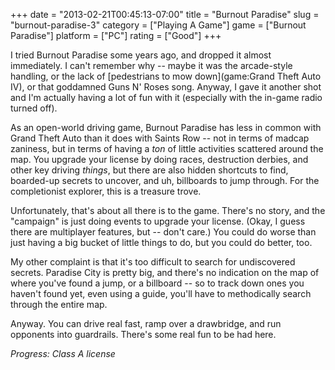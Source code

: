 +++
date = "2013-02-21T00:45:13-07:00"
title = "Burnout Paradise"
slug = "burnout-paradise-3"
category = ["Playing A Game"]
game = ["Burnout Paradise"]
platform = ["PC"]
rating = ["Good"]
+++

I tried Burnout Paradise some years ago, and dropped it almost immediately.  I can't remember why -- maybe it was the arcade-style handling, or the lack of [pedestrians to mow down](game:Grand Theft Auto IV), or that goddamned Guns N' Roses song.  Anyway, I gave it another shot and I'm actually having a lot of fun with it (especially with the in-game radio turned off).

As an open-world driving game, Burnout Paradise has less in common with Grand Theft Auto than it does with Saints Row -- not in terms of madcap zaniness, but in terms of having a <i>ton</i> of little activities scattered around the map.  You upgrade your license by doing races, destruction derbies, and other key driving <i>things</i>, but there are also hidden shortcuts to find, boarded-up secrets to uncover, and uh, billboards to jump through.  For the completionist explorer, this is a treasure trove.

Unfortunately, that's about all there is to the game.  There's no story, and the "campaign" is just doing events to upgrade your license.  (Okay, I guess there are multiplayer features, but -- don't care.)  You could do worse than just having a big bucket of little things to do, but you could do better, too.

My other complaint is that it's too difficult to search for undiscovered secrets.  Paradise City is pretty big, and there's no indication on the map of where you've found a jump, or a billboard -- so to track down ones you haven't found yet, even using a guide, you'll have to methodically search through the entire map.

Anyway.  You can drive real fast, ramp over a drawbridge, and run opponents into guardrails.  There's some real fun to be had here.

<i>Progress: Class A license</i>